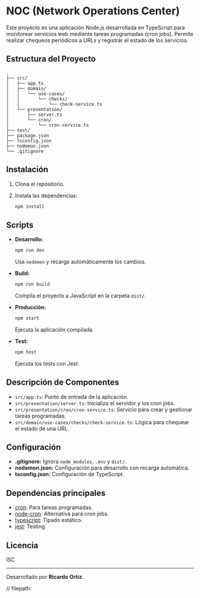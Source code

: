 # NOC (Network Operations Center)

Este proyecto es una aplicación Node.js desarrollada en TypeScript para monitorear servicios web mediante tareas programadas (cron jobs). Permite realizar chequeos periódicos a URLs y registrar el estado de los servicios.

## Estructura del Proyecto

```
.
├── src/
│   ├── app.ts
│   ├── domain/
│   │   └── use-cases/
│   │       └── checks/
│   │           └── check-service.ts
│   └── presentation/
│       ├── server.ts
│       └── cron/
│           └── cron-service.ts
├── test/
├── package.json
├── tsconfig.json
├── nodemon.json
└── .gitignore
```

## Instalación

1. Clona el repositorio.
2. Instala las dependencias:

   ```sh
   npm install
   ```

## Scripts

- **Desarrollo:**

  ```sh
  npm run dev
  ```

  Usa `nodemon` y recarga automáticamente los cambios.

- **Build:**

  ```sh
  npm run build
  ```

  Compila el proyecto a JavaScript en la carpeta `dist/`.

- **Producción:**

  ```sh
  npm start
  ```

  Ejecuta la aplicación compilada.

- **Test:**
  ```sh
  npm test
  ```
  Ejecuta los tests con Jest.

## Descripción de Componentes

- `src/app.ts`: Punto de entrada de la aplicación.
- `src/presentation/server.ts`: Inicializa el servidor y los cron jobs.
- `src/presentation/cron/cron-service.ts`: Servicio para crear y gestionar tareas programadas.
- `src/domain/use-cases/checks/check-service.ts`: Lógica para chequear el estado de una URL.

## Configuración

- **.gitignore:** Ignora `node_modules`, `.env` y `dist/`.
- **nodemon.json:** Configuración para desarrollo con recarga automática.
- **tsconfig.json:** Configuración de TypeScript.

## Dependencias principales

- [cron](https://www.npmjs.com/package/cron): Para tareas programadas.
- [node-cron](https://www.npmjs.com/package/node-cron): Alternativa para cron jobs.
- [typescript](https://www.npmjs.com/package/typescript): Tipado estático.
- [jest](https://www.npmjs.com/package/jest): Testing.

## Licencia

ISC

---

Desarrollado por **Ricardo Ortiz**.

// filepath:
